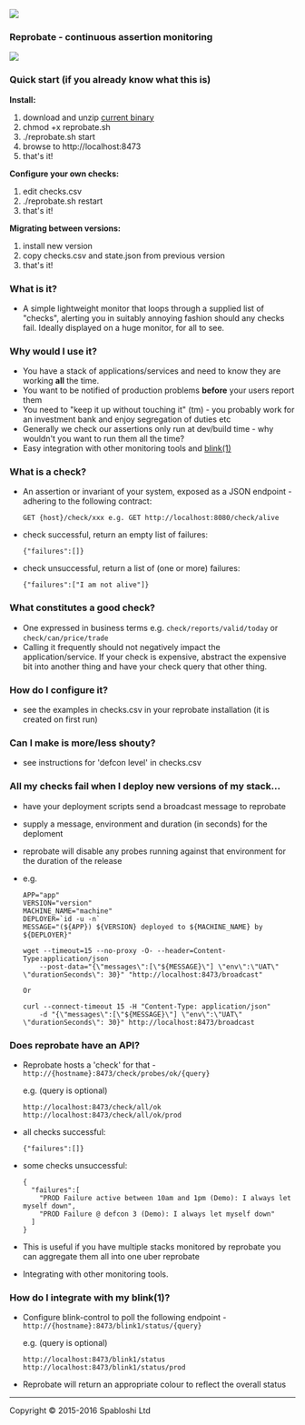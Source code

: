 <a href="https://travis-ci.org/alltonp/reprobate" target="_blank"><img src="https://travis-ci.org/alltonp/reprobate.png?branch=master"></a>

### Reprobate - continuous assertion monitoring

![](https://media.giphy.com/media/l2SpRVOmmrHj7jlcc/giphy.gif)

### Quick start (if you already know what this is)

**Install:**

1. download and unzip <a href="https://github.com/alltonp/reprobate/releases/download/current/reprobate.zip">current binary</a>
2. chmod +x reprobate.sh
3. ./reprobate.sh start
4. browse to http://localhost:8473
5. that's it!

**Configure your own checks:**

1. edit checks.csv
2. ./reprobate.sh restart
3. that's it!

**Migrating between versions:**

1. install new version
2. copy checks.csv and state.json from previous version
3. that's it!

### What is it?
- A simple lightweight monitor that loops through a supplied list of "checks", alerting you in suitably annoying fashion should any checks fail. Ideally displayed on a huge monitor, for all to see.

### Why would I use it?
- You have a stack of applications/services and need to know they are working **all** the time.
- You want to be notified of production problems **before** your users report them
- You need to "keep it up without touching it" (tm) - you probably work for an investment bank and enjoy segregation of duties etc
- Generally we check our assertions only run at dev/build time - why wouldn't you want to run them all the time?
- Easy integration with other monitoring tools and [blink(1)](https://blink1.thingm.com/)

### What is a check?
- An assertion or invariant of your system, exposed as a JSON endpoint - adhering to the following contract:

	`GET {host}/check/xxx e.g. GET http://localhost:8080/check/alive`
	
- check successful, return an empty list of failures:

	`{"failures":[]}`

- check unsuccessful, return a list of (one or more) failures:

	`{"failures":["I am not alive"]}`

### What constitutes a good check?
- One expressed in business terms e.g. `check/reports/valid/today` or `check/can/price/trade`
- Calling it frequently should not negatively impact the application/service. If your check is expensive, abstract the expensive bit into another thing and have your check query that other thing.

### How do I configure it?
- see the examples in checks.csv in your reprobate installation (it is created on first run)

### Can I make is more/less shouty?
- see instructions for 'defcon level' in checks.csv

### All my checks fail when I deploy new versions of my stack...
- have your deployment scripts send a broadcast message to reprobate
- supply a message, environment and duration (in seconds) for the deploment
- reprobate will disable any probes running against that environment for the duration of the release
- e.g.

    ```
	APP="app"
	VERSION="version"
	MACHINE_NAME="machine"
	DEPLOYER=`id -u -n`
	MESSAGE="(${APP}) ${VERSION} deployed to ${MACHINE_NAME} by ${DEPLOYER}"

	wget --timeout=15 --no-proxy -O- --header=Content-Type:application/json
		--post-data="{\"messages\":[\"${MESSAGE}\"] \"env\":\"UAT\" \"durationSeconds\": 30}" "http://localhost:8473/broadcast"

	Or

	curl --connect-timeout 15 -H "Content-Type: application/json"
		-d "{\"messages\":[\"${MESSAGE}\"] \"env\":\"UAT\" \"durationSeconds\": 30}" http://localhost:8473/broadcast

    ```

### Does reprobate have an API?
- Reprobate hosts a 'check' for that - `http://{hostname}:8473/check/probes/ok/{query}`

	e.g. (query is optional)

	```
	http://localhost:8473/check/all/ok
	http://localhost:8473/check/all/ok/prod
	```

- all checks successful:

	`{"failures":[]}`

- some checks unsuccessful:

	```
	{
      "failures":[
      	"PROD Failure active between 10am and 1pm (Demo): I always let myself down",
      	"PROD Failure @ defcon 3 (Demo): I always let myself down"
      ]
    }
	```
- This is useful if you have multiple stacks monitored by reprobate you can aggregate them all into one uber reprobate
- Integrating with other monitoring tools.


### How do I integrate with my blink(1)?
- Configure blink-control to poll the following endpoint - `http://{hostname}:8473/blink1/status/{query}`

	e.g. (query is optional)

	```
	http://localhost:8473/blink1/status
	http://localhost:8473/blink1/status/prod
	```

- Reprobate will return an appropriate colour to reflect the overall status

-----

Copyright © 2015-2016 Spabloshi Ltd
